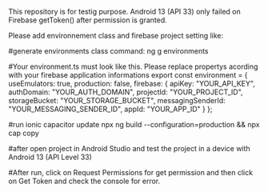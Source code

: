 This repository is for testig purpose.
Android 13 (API 33) only failed on Firebase getToken() after permission is granted.

Please add environnement class and firebase project setting like:

#generate environments class command:
ng g environments

#Your environment.ts must look like this. Please replace propertys acording with your firebase application informations
export const environment = {
  useEmulators: true,
  production: false,
  firebase: {
    apiKey: "YOUR_API_KEY",
    authDomain: "YOUR_AUTH_DOMAIN",
    projectId: "YOUR_PROJECT_ID",
    storageBucket: "YOUR_STORAGE_BUCKET",
    messagingSenderId: "YOUR_MESSAGING_SENDER_ID",
    appId: "YOUR_APP_ID"
  }
};

#run 
ionic capacitor update
npx ng build  --configuration=production && npx cap copy

#after open project in Android Studio and test the project in a device with Android 13 (API Level 33)

#After run, click on Request Permissions for get permission and then click on Get Token and check the console for error.

